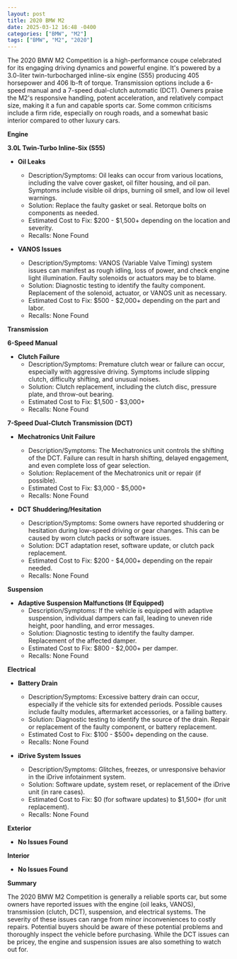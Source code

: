 ```yaml
---
layout: post
title: 2020 BMW M2
date: 2025-03-12 16:48 -0400
categories: ["BMW", "M2"]
tags: ["BMW", "M2", "2020"]
---
```

The 2020 BMW M2 Competition is a high-performance coupe celebrated for its engaging driving dynamics and powerful engine. It's powered by a 3.0-liter twin-turbocharged inline-six engine (S55) producing 405 horsepower and 406 lb-ft of torque. Transmission options include a 6-speed manual and a 7-speed dual-clutch automatic (DCT). Owners praise the M2's responsive handling, potent acceleration, and relatively compact size, making it a fun and capable sports car. Some common criticisms include a firm ride, especially on rough roads, and a somewhat basic interior compared to other luxury cars.

**Engine**

**3.0L Twin-Turbo Inline-Six (S55)**

* **Oil Leaks**
    * Description/Symptoms: Oil leaks can occur from various locations, including the valve cover gasket, oil filter housing, and oil pan. Symptoms include visible oil drips, burning oil smell, and low oil level warnings.
    * Solution: Replace the faulty gasket or seal. Retorque bolts on components as needed.
    * Estimated Cost to Fix: $200 - $1,500+ depending on the location and severity.
    * Recalls: None Found

* **VANOS Issues**
    * Description/Symptoms: VANOS (Variable Valve Timing) system issues can manifest as rough idling, loss of power, and check engine light illumination. Faulty solenoids or actuators may be to blame.
    * Solution: Diagnostic testing to identify the faulty component. Replacement of the solenoid, actuator, or VANOS unit as necessary.
    * Estimated Cost to Fix: $500 - $2,000+ depending on the part and labor.
    * Recalls: None Found

**Transmission**

**6-Speed Manual**

* **Clutch Failure**
    * Description/Symptoms: Premature clutch wear or failure can occur, especially with aggressive driving. Symptoms include slipping clutch, difficulty shifting, and unusual noises.
    * Solution: Clutch replacement, including the clutch disc, pressure plate, and throw-out bearing.
    * Estimated Cost to Fix: $1,500 - $3,000+
    * Recalls: None Found

**7-Speed Dual-Clutch Transmission (DCT)**

* **Mechatronics Unit Failure**
    * Description/Symptoms: The Mechatronics unit controls the shifting of the DCT. Failure can result in harsh shifting, delayed engagement, and even complete loss of gear selection.
    * Solution: Replacement of the Mechatronics unit or repair (if possible).
    * Estimated Cost to Fix: $3,000 - $5,000+
    * Recalls: None Found

* **DCT Shuddering/Hesitation**
    * Description/Symptoms: Some owners have reported shuddering or hesitation during low-speed driving or gear changes. This can be caused by worn clutch packs or software issues.
    * Solution: DCT adaptation reset, software update, or clutch pack replacement.
    * Estimated Cost to Fix: $200 - $4,000+ depending on the repair needed.
    * Recalls: None Found

**Suspension**

* **Adaptive Suspension Malfunctions (If Equipped)**
    * Description/Symptoms: If the vehicle is equipped with adaptive suspension, individual dampers can fail, leading to uneven ride height, poor handling, and error messages.
    * Solution: Diagnostic testing to identify the faulty damper. Replacement of the affected damper.
    * Estimated Cost to Fix: $800 - $2,000+ per damper.
    * Recalls: None Found

**Electrical**

* **Battery Drain**
    * Description/Symptoms: Excessive battery drain can occur, especially if the vehicle sits for extended periods. Possible causes include faulty modules, aftermarket accessories, or a failing battery.
    * Solution: Diagnostic testing to identify the source of the drain. Repair or replacement of the faulty component, or battery replacement.
    * Estimated Cost to Fix: $100 - $500+ depending on the cause.
    * Recalls: None Found

* **iDrive System Issues**
    * Description/Symptoms: Glitches, freezes, or unresponsive behavior in the iDrive infotainment system.
    * Solution: Software update, system reset, or replacement of the iDrive unit (in rare cases).
    * Estimated Cost to Fix: $0 (for software updates) to $1,500+ (for unit replacement).
    * Recalls: None Found

**Exterior**

* **No Issues Found**

**Interior**

* **No Issues Found**

**Summary**

The 2020 BMW M2 Competition is generally a reliable sports car, but some owners have reported issues with the engine (oil leaks, VANOS), transmission (clutch, DCT), suspension, and electrical systems. The severity of these issues can range from minor inconveniences to costly repairs. Potential buyers should be aware of these potential problems and thoroughly inspect the vehicle before purchasing. While the DCT issues can be pricey, the engine and suspension issues are also something to watch out for.

